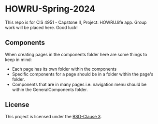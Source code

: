 # HOWRU-Spring-2024
This repo is for CIS 4951 - Capstone II, Project: HOWRU.life app. Group work will be placed here. Good luck!

## Components
When creating pages in the components folder here are some things to keep in mind:
* Each page has its own folder within the components
* Specific components for a page should be in a folder within the page's folder.
* Components that are in many pages i.e. navigation menu should be within the GeneralComponents folder.

## License

This project is licensed under the [BSD-Clause 3](LICENSE).
